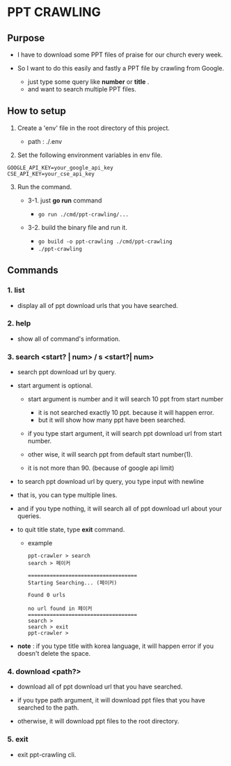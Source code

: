 # PPT CRAWLING

## Purpose

- I have to download some PPT files of praise for our church every week.
- So I want to do this easily and fastly a PPT file by crawling from Google.

  - just type some query like **number** or **title** .
  - and want to search multiple PPT files.

## How to setup

1. Create a 'env' file in the root directory of this project.

   - path : ./.env

2. Set the following environment variables in env file.

```
GOOGLE_API_KEY=your_google_api_key
CSE_API_KEY=your_cse_api_key
```

3. Run the command.

   - 3-1. just **go run** command

     - `go run ./cmd/ppt-crawling/...`

   - 3-2. build the binary file and run it.

     - `go build -o ppt-crawling ./cmd/ppt-crawling`
     - `./ppt-crawling`

## Commands

### 1. list

- display all of ppt download urls that you have searched.

### 2. help

- show all of command's information.

### 3. search <start? | num> / s <start?| num>

- search ppt download url by query.

- start argument is optional.

  - start argument is number and it will search 10 ppt from start number

    - it is not searched exactly 10 ppt. because it will happen error.
    - but it will show how many ppt have been searched.

  - if you type start argument, it will search ppt download url from start number.
  - other wise, it will search ppt from default start number(1).

  - it is not more than 90. (because of google api limit)

- to search ppt download url by query, you type input with newline
- that is, you can type multiple lines.
- and if you type nothing, it will search all of ppt download url about your queries.

- to quit title state, type **exit** command.

  - example

    ```
    ppt-crawler > search
    search > 페이커

    ===================================
    Starting Searching... (페이커)

    Found 0 urls

    no url found in 페이커
    ===================================
    search >
    search > exit
    ppt-crawler >
    ```

- **note** : if you type title with korea language, it will happen error if you doesn't delete the space.

### 4. download <path?>

- download all of ppt download url that you have searched.

- if you type path argument, it will download ppt files that you have searched to the path.
- otherwise, it will download ppt files to the root directory.

### 5. exit

- exit ppt-crawling cli.
